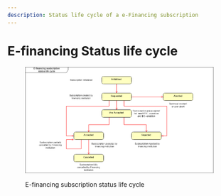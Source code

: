 ```yaml
---
description: Status life cycle of a e-Financing subscription
---
```


# E-financing Status life cycle

<div data-full-width="true">

<figure><img src="../../.gitbook/assets/E-financing subscription status life cycle.drawio (1).png" alt=""><figcaption><p>E-financing subscription status life cycle</p></figcaption></figure>

</div>
